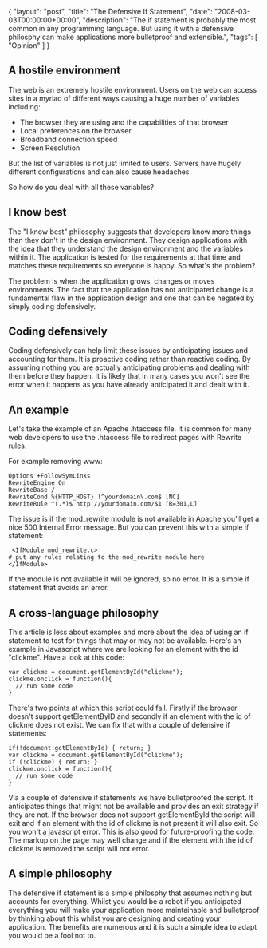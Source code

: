 {
  "layout": "post",
  "title": "The Defensive If Statement",
  "date": "2008-03-03T00:00:00+00:00",
  "description": "The if statement is probably the most common in any programming language. But using it with a defensive philosphy can make applications more bulletproof and extensible.",
  "tags": [
    "Opinion"
  ]
}

## A hostile environment

The web is an extremely hostile environment. Users on the web can access sites in a myriad of different ways causing a huge number of variables including:

*   The browser they are using and the capabilities of that browser
*   Local preferences on the browser 
*   Broadband connection speed
*   Screen Resolution

But the list of variables is not just limited to users. Servers have hugely different configurations and can also cause headaches.

So how do you deal with all these variables?

## I know best

The "I know best" philosophy suggests that developers know more things than they don't in the design environment. They design applications with the idea that they understand the design environment and the variables within it. The application is tested for the requirements at that time and matches these requirements so everyone is happy. So what's the problem?

The problem is when the application grows, changes or moves environments. The fact that the application has not anticipated change is a fundamental flaw in the application design and one that can be negated by simply coding defensively. 

## Coding defensively

Coding defensively can help limit these issues by anticipating issues and accounting for them. It is proactive coding rather than reactive coding. By assuming nothing you are actually anticipating problems and dealing with them before they happen. It is likely that in many cases you won't see the error when it happens as you have already anticipated it and dealt with it. 

## An example

Let's take the example of an Apache .htaccess file. It is common for many web developers to use the .htaccess file to redirect pages with Rewrite rules.

For example removing www: 

    Options +FollowSymLinks
    RewriteEngine On
    RewriteBase /
    RewriteCond %{HTTP_HOST} !^yourdomain\.com$ [NC]
    RewriteRule ^(.*)$ http://yourdomain.com/$1 [R=301,L]

The issue is if the mod_rewrite module is not available in Apache you'll get a nice 500 Internal Error message. But you can prevent this with a simple if statement: 

     <IfModule mod_rewrite.c>
    # put any rules relating to the mod_rewrite module here 
    </IfModule>

If the module is not available it will be ignored, so no error. It is a simple if statement that avoids an error. 

## A cross-language philosophy

This article is less about examples and more about the idea of using an if statement to test for things that may or may not be available. Here's an example in Javascript where we are looking for an element with the id "clickme". Have a look at this code: 

    var clickme = document.getElementById("clickme");
    clickme.onclick = function(){
      // run some code
    } 

There's two points at which this script could fail. Firstly if the browser doesn't support getElementByID and secondly if an element with the id of clickme does not exist. We can fix that with a couple of defensive if statements: 

    if(!document.getElementById) { return; }
    var clickme = document.getElementById("clickme");
    if (!clickme) { return; }
    clickme.onclick = function(){
      // run some code
    }

Via a couple of defensive if statements we have bulletproofed the script. It anticipates things that might not be available and provides an exit strategy if they are not. If the browser does not support getElementById the script will exit and if an element with the id of clickme is not present it will also exit. So you won't a javascript error. This is also good for future-proofing the code. The markup on the page may well change and if the element with the id of clickme is removed the script will not error. 

## A simple philosophy

The defensive if statement is a simple philosphy that assumes nothing but accounts for everything. Whilst you would be a robot if you anticipated everything you will make your application more maintainable and bulletproof by thinking about this whilst you are designing and creating your application. The benefits are numerous and it is such a simple idea to adapt you would be a fool not to.
